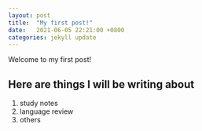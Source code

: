 ```yaml
---
layout: post
title:  "My first post!"
date:   2021-06-05 22:21:00 +0800
categories: jekyll update
---
```


Welcome to my first post!

## Here are things I will be writing about
1. study notes
2. language review
3. others

